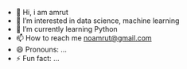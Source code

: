 - 👋 Hi, i am amrut
- 👀 I’m interested in data science, machine learning
- 🌱 I’m currently learning Python  
- 📫 How to reach me noamrut@gmail.com
- 😄 Pronouns: ...
- ⚡ Fun fact: ...

<!---
amrut23ds48/amrut23ds48 is a ✨ special ✨ repository because its `README.md` (this file) appears on your GitHub profile.
You can click the Preview link to take a look at your changes.
--->
